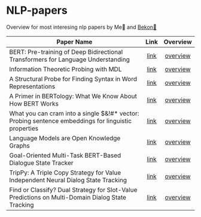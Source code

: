 # NLP-papers
Overview for most interesing nlp papers by Me:taco: and [Bekon:bacon:](https://github.com/BeksultanSagyndyk)

| Paper Name  | Link | Overview |
| ---- | :---: | :---: | 
| BERT: Pre-training of Deep Bidirectional Transformers for Language Understanding |  [link](https://arxiv.org/pdf/1810.04805.pdf)  | [overview](Pre-training-of-Deep-Bidirectional-Transformers-for-Language-Understanding.md) |
| Information Theoretic Probing with MDL | [link](https://arxiv.org/pdf/2003.12298.pdf) | [overview](https://github.com/SanzharMrz/NLP-papers/blob/main/Probing-KG-Extracting/Information-Theoretic-Probing-with-MDL.md) |
| A Structural Probe for Finding Syntax in Word Representations | [link](https://nlp.stanford.edu/pubs/hewitt2019structural.pdf) | [overview](https://github.com/SanzharMrz/NLP-papers/blob/main/Probing-KG-Extracting/A-Structural-Probe-for-Finding-Syntax-in-Word-Representations.md) |
| A Primer in BERTology: What We Know About How BERT Works | [link](https://arxiv.org/pdf/2002.12327.pdf) | [overview](https://github.com/SanzharMrz/NLP-papers/blob/main/Probing-KG-Extracting/Bertology.md) |
| What you can cram into a single $&!#* vector: Probing sentence embeddings for linguistic properties | [link](https://aclanthology.org/P18-1198.pdf) | [overview](https://github.com/SanzharMrz/NLP-papers/blob/main/Probing-KG-Extracting/Probing-sentence-embeddings-for-linguistic-properties.md) |
| Language Models are Open Knowledge Graphs | [link](https://arxiv.org/pdf/2010.11967.pdf) | [overview](https://github.com/SanzharMrz/NLP-papers/blob/main/Probing-KG-Extracting/Language-Models-are-Open-Knowledge-Graphs.md) |
| Goal-Oriented Multi-Task BERT-Based Dialogue State Tracker | [link](https://arxiv.org/pdf/2002.02450.pdf) | [overview](https://github.com/SanzharMrz/NLP-papers/blob/main/DST/Goal-Oriented-Multi-Task-BERT-Based-Dialogue-State-Tracker.md) |
| TripPy: A Triple Copy Strategy for Value Independent Neural Dialog State Tracking | [link](https://arxiv.org/pdf/2005.02877.pdf) | [overview](https://github.com/SanzharMrz/NLP-papers/blob/main/DST/TripPy:%20A%20Triple%20Copy%20Strategy%20for%20Value%20Independent%20Neural%20Dialog%20State%20Tracking.md) |
| Find or Classify? Dual Strategy for Slot-Value Predictions on Multi-Domain Dialog State Tracking | [link](https://arxiv.org/pdf/1910.03544.pdf) | [overview](https://github.com/SanzharMrz/NLP-papers/blob/main/DST/Find%20or%20Classify%3F%20Dual%20Strategy%20for%20Slot-Value%20Predictions%20on%20Multi-Domain%20Dialog%20State%20Tracking.md) |
